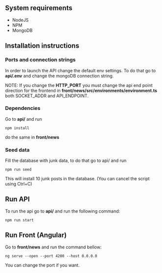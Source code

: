 ## System requirements 

- NodeJS
- NPM
- MongoDB

## Installation instructions

### Ports and connection strings
In order to launch the API change the default env settings.
To do that go to **api/.env** and change the mongoDB connection string.

NOTE: If you change the **HTTP_PORT** you must change the api end point direction for the frontend in **front/news/src/environments/environment.ts** both SOCKET_ADDR and API_ENDPOINT.

### Dependencies
Go to **api/** and run

    npm install

do the same in **front/news**

### Seed data

Fill the database with junk data, to do that go to api/ and run 

    npm run seed

This will install 10 junk posts in the database. (You can cancel the script using Ctrl+C)

## Run API

To run the api go to **api/** and run the following command:

    npm run start

## Run Front (Angular)

Go to **front/news** and run the command bellow:

    ng serve --open --port 4200 --host 0.0.0.0

You can change the port if you want.
